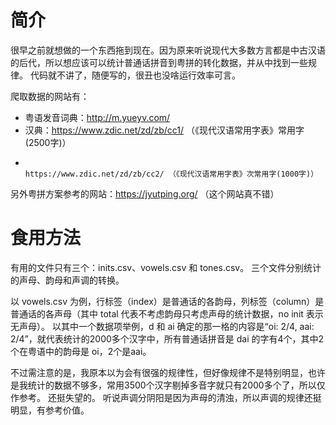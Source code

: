 # 简介
很早之前就想做的一个东西拖到现在。因为原来听说现代大多数方言都是中古汉语的后代，所以想应该可以统计普通话拼音到粤拼的转化数据，并从中找到一些规律。 
代码就不讲了，随便写的，很丑也没啥运行效率可言。 

爬取数据的网站有：
- 粤语发音词典：http://m.yueyv.com/
- 汉典：https://www.zdic.net/zd/zb/cc1/ （《现代汉语常用字表》常用字(2500字)）
-       https://www.zdic.net/zd/zb/cc2/ （《现代汉语常用字表》次常用字(1000字)）

另外粤拼方案参考的网站：https://jyutping.org/ （这个网站真不错）

# 食用方法
有用的文件只有三个：inits.csv、vowels.csv 和 tones.csv。 
三个文件分别统计的声母、韵母和声调的转换。

以 vowels.csv 为例，行标签（index）是普通话的各韵母，列标签（column）是普通话的各声母（其中 total 代表不考虑韵母只考虑声母的统计数据，no init 表示无声母）。 
以其中一个数据项举例，d 和 ai 确定的那一格的内容是“oi: 2/4, aai: 2/4”，就代表统计的2000多个汉字中，所有普通话拼音是 dai 的字有4个，其中2个在粤语中的韵母是 oi，2个是aai。

不过需注意的是，我原本以为会有很强的规律性，但好像规律不是特别明显，也许是我统计的数据不够多，常用3500个汉字剔掉多音字就只有2000多个了，所以仅作参考。 还挺失望的。
听说声调分阴阳是因为声母的清浊，所以声调的规律还挺明显，有参考价值。
